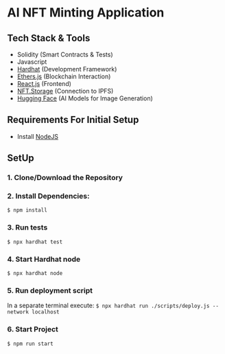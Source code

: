 # AI NFT Minting Application

## Tech Stack & Tools
- Solidity (Smart Contracts & Tests)
- Javascript
- [Hardhat](https://hardhat.org/) (Development Framework)
- [Ethers.js](https://docs.ethers.io/v5/) (Blockchain Interaction)
- [React.js](https://reactjs.org/) (Frontend)
- [NFT.Storage](https://nft.storage/) (Connection to IPFS)
- [Hugging Face](https://huggingface.co/) (AI Models for Image Generation)

## Requirements For Initial Setup
- Install [NodeJS](https://nodejs.org/en/)

## SetUp
### 1. Clone/Download the Repository

### 2. Install Dependencies:
`$ npm install`

### 3. Run tests
`$ npx hardhat test`

### 4. Start Hardhat node
`$ npx hardhat node`

### 5. Run deployment script
In a separate terminal execute:
`$ npx hardhat run ./scripts/deploy.js --network localhost`

### 6. Start Project
`$ npm run start`
